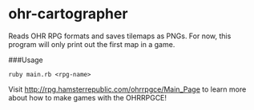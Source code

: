 ohr-cartographer
================
Reads OHR RPG formats and saves tilemaps as PNGs. For now, this program will only print out the first map in a game.

###Usage
```
ruby main.rb <rpg-name>
```

Visit http://rpg.hamsterrepublic.com/ohrrpgce/Main_Page to learn more about how to make games with the OHRRPGCE!
